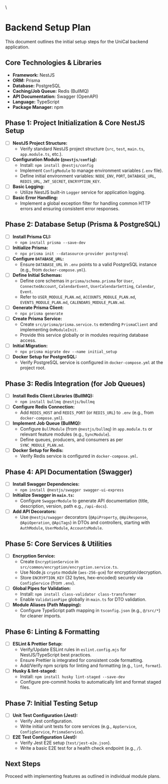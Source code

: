 \
# Backend Setup Plan

This document outlines the initial setup steps for the UniCal backend application.

## Core Technologies & Libraries

*   **Framework:** NestJS
*   **ORM:** Prisma
*   **Database:** PostgreSQL
*   **Caching/Job Queue:** Redis (BullMQ)
*   **API Documentation:** Swagger (OpenAPI)
*   **Language:** TypeScript
*   **Package Manager:** npm

## Phase 1: Project Initialization & Core NestJS Setup

*   [ ] **NestJS Project Structure:**
    *   Verify standard NestJS project structure (`src`, `test`, `main.ts`, `app.module.ts`, etc.).
*   [ ] **Configuration Module (`@nestjs/config`):**
    *   Install: `npm install @nestjs/config`
    *   Implement `ConfigModule` to manage environment variables (`.env` file).
    *   Define initial environment variables: `NODE_ENV`, `PORT`, `DATABASE_URL`, `REDIS_URL`, `JWT_SECRET`, `ENCRYPTION_KEY`.
*   [ ] **Basic Logging:**
    *   Utilize NestJS built-in `Logger` service for application logging.
*   [ ] **Basic Error Handling:**
    *   Implement a global exception filter for handling common HTTP errors and ensuring consistent error responses.

## Phase 2: Database Setup (Prisma & PostgreSQL)

*   [ ] **Install Prisma CLI:**
    *   `npm install prisma --save-dev`
*   [ ] **Initialize Prisma:**
    *   `npx prisma init --datasource-provider postgresql`
*   [ ] **Configure `DATABASE_URL`:**
    *   Ensure `DATABASE_URL` in `.env` points to a valid PostgreSQL instance (e.g., from `docker-compose.yml`).
*   [ ] **Define Initial Schemas:**
    *   Define core schemas in `prisma/schema.prisma` for `User`, `ConnectedAccount`, `CalendarEvent`, `UserCalendarSetting`, `Calendar`, `Event`.
    *   Refer to `USER_MODULE_PLAN.md`, `ACCOUNTS_MODULE_PLAN.md`, `EVENTS_MODULE_PLAN.md`, `CALENDARS_MODULE_PLAN.md`.
*   [ ] **Generate Prisma Client:**
    *   `npx prisma generate`
*   [ ] **Create Prisma Service:**
    *   Create `src/prisma/prisma.service.ts` extending `PrismaClient` and implementing `OnModuleInit`.
    *   Provide this service globally or in modules requiring database access.
*   [ ] **Initial Migration:**
    *   `npx prisma migrate dev --name initial_setup`
*   [ ] **Docker Setup for PostgreSQL:**
    *   Verify PostgreSQL service is configured in `docker-compose.yml` at the project root.

## Phase 3: Redis Integration (for Job Queues)

*   [ ] **Install Redis Client Libraries (BullMQ):**
    *   `npm install bullmq @nestjs/bullmq`
*   [ ] **Configure Redis Connection:**
    *   Add `REDIS_HOST` and `REDIS_PORT` (or `REDIS_URL`) to `.env` (e.g., from `docker-compose.yml`).
*   [ ] **Implement Job Queue (BullMQ):**
    *   Configure `BullModule` (from `@nestjs/bullmq`) in `app.module.ts` or relevant feature modules (e.g., `SyncModule`).
    *   Define queues, producers, and consumers as per `SYNC_MODULE_PLAN.md`.
*   [ ] **Docker Setup for Redis:**
    *   Verify Redis service is configured in `docker-compose.yml`.

## Phase 4: API Documentation (Swagger)

*   [ ] **Install Swagger Dependencies:**
    *   `npm install @nestjs/swagger swagger-ui-express`
*   [ ] **Initialize Swagger in `main.ts`:**
    *   Configure `SwaggerModule` to generate API documentation (title, description, version, path e.g., `/api-docs`).
*   [ ] **Add API Decorators:**
    *   Use `@nestjs/swagger` decorators (`@ApiProperty`, `@ApiResponse`, `@ApiOperation`, `@ApiTags`) in DTOs and controllers, starting with `AuthModule`, `UserModule`, `AccountsModule`.

## Phase 5: Core Services & Utilities

*   [ ] **Encryption Service:**
    *   Create `EncryptionService` in `src/common/encryption/encryption.service.ts`.
    *   Use Node.js `crypto` module (`aes-256-gcm`) for encryption/decryption.
    *   Store `ENCRYPTION_KEY` (32 bytes, hex-encoded) securely via `ConfigService` (from `.env`).
*   [ ] **Global Pipes for Validation:**
    *   Install: `npm install class-validator class-transformer`
    *   Enable `ValidationPipe` globally in `main.ts` for DTO validation.
*   [ ] **Module Aliases (Path Mapping):**
    *   Configure TypeScript path mapping in `tsconfig.json` (e.g., `@/src/*`) for cleaner imports.

## Phase 6: Linting & Formatting

*   [ ] **ESLint & Prettier Setup:**
    *   Verify/Update ESLint rules in `eslint.config.mjs` for NestJS/TypeScript best practices.
    *   Ensure Prettier is integrated for consistent code formatting.
    *   Add/Verify npm scripts for linting and formatting (e.g., `lint`, `format`).
*   [ ] **Husky & lint-staged:**
    *   Install: `npm install husky lint-staged --save-dev`
    *   Configure pre-commit hooks to automatically lint and format staged files.

## Phase 7: Initial Testing Setup

*   [ ] **Unit Test Configuration (Jest):**
    *   Verify Jest configuration.
    *   Write initial unit tests for core services (e.g., `AppService`, `ConfigService`, `PrismaService`).
*   [ ] **E2E Test Configuration (Jest):**
    *   Verify Jest E2E setup (`test/jest-e2e.json`).
    *   Write a basic E2E test for a health check endpoint (e.g., `/`).

## Next Steps

Proceed with implementing features as outlined in individual module plans.
